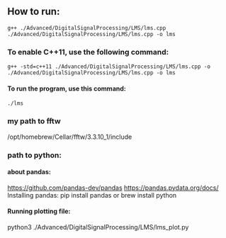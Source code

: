 ## How to run:
    g++ ./Advanced/DigitalSignalProcessing/LMS/lms.cpp ./Advanced/DigitalSignalProcessing/LMS/lms.cpp -o lms 
### To enable C++11, use the following command:
    g++ -std=c++11 ./Advanced/DigitalSignalProcessing/LMS/lms.cpp -o ./Advanced/DigitalSignalProcessing/LMS/lms.cpp -o lms
#### To run the program, use this command:
    ./lms

### my path to fftw
/opt/homebrew/Cellar/fftw/3.3.10_1/include

### path to python:
#### about pandas:
https://github.com/pandas-dev/pandas
https://pandas.pydata.org/docs/
Installing pandas:
pip install pandas
or
brew install python

#### Running plotting file:
python3 ./Advanced/DigitalSignalProcessing/LMS/lms_plot.py